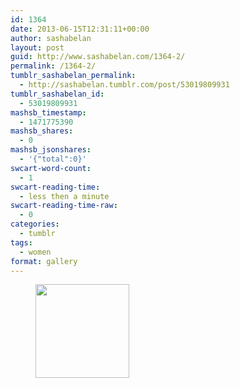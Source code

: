 ```yaml
---
id: 1364
date: 2013-06-15T12:31:11+00:00
author: sashabelan
layout: post
guid: http://www.sashabelan.com/1364-2/
permalink: /1364-2/
tumblr_sashabelan_permalink:
  - http://sashabelan.tumblr.com/post/53019809931
tumblr_sashabelan_id:
  - 53019809931
mashsb_timestamp:
  - 1471775390
mashsb_shares:
  - 0
mashsb_jsonshares:
  - '{"total":0}'
swcart-word-count:
  - 1
swcart-reading-time:
  - less then a minute
swcart-reading-time-raw:
  - 0
categories:
  - tumblr
tags:
  - women
format: gallery
---
```

<div id='gallery-467' class='gallery galleryid-1364 gallery-columns-3 gallery-size-thumbnail'>
  <figure class='gallery-item'> 
  
  <div class='gallery-icon portrait'>
    <a href='http://www.sashabelan.ru/1364-2/attachment/1365/'><img width="150" height="150" src="http://www.sashabelan.ru/wp-content/uploads/2013/06/tumblr_mofpfzMyFN1qarj97o1_500-150x150.jpg" class="attachment-thumbnail size-thumbnail" alt="" /></a>
  </div></figure>
</div>